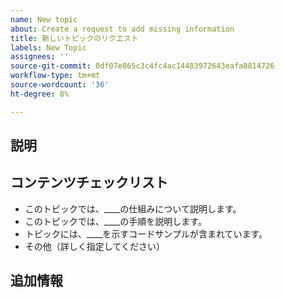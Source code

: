```yaml
---
name: New topic
about: Create a request to add missing information
title: 新しいトピックのリクエスト
labels: New Topic
assignees: ''
source-git-commit: 0df07e865c3c4fc4ac14483972643eafa8814726
workflow-type: tm+mt
source-wordcount: '36'
ht-degree: 8%

---
```



## 説明

<!-- (REQUIRED) What topic is missing? -->

## コンテンツチェックリスト

<!-- (REQUIRED) List specific information or details to include in this topic. -->

<!-- Use the following list as a starting point -->

- このトピックでは、____の仕組みについて説明します。
- このトピックでは、____の手順を説明します。
- トピックには、____を示すコードサンプルが含まれています。
- その他（詳しく指定してください）

## 追加情報

<!-- (OPTIONAL) Any information you already know or other online resources that cover this topic -->

<!--
Thank you for taking the time to report this issue!
GitHub Issues in this repo should relate to the applicable codebase.

Before submitting this issue, make sure you are complying with our Code of Conduct:
https://github.com/AdobeDocs/commerce-operations.en/blob/main/code-of-conduct.md

Issues that do not comply with our Code of Conduct or do not contain enough information may be closed at the maintainers' discretion.

Feel free to remove this section before creating this issue.
-->
